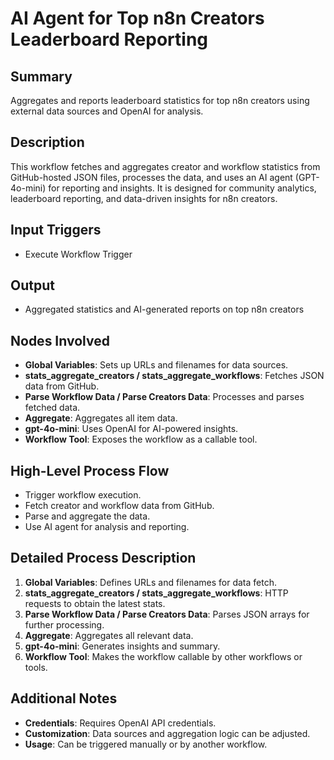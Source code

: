 # AI Agent for Top n8n Creators Leaderboard Reporting

## Summary
Aggregates and reports leaderboard statistics for top n8n creators using external data sources and OpenAI for analysis.

## Description
This workflow fetches and aggregates creator and workflow statistics from GitHub-hosted JSON files, processes the data, and uses an AI agent (GPT-4o-mini) for reporting and insights. It is designed for community analytics, leaderboard reporting, and data-driven insights for n8n creators.

## Input Triggers
- Execute Workflow Trigger

## Output
- Aggregated statistics and AI-generated reports on top n8n creators

## Nodes Involved
- **Global Variables**: Sets up URLs and filenames for data sources.
- **stats_aggregate_creators / stats_aggregate_workflows**: Fetches JSON data from GitHub.
- **Parse Workflow Data / Parse Creators Data**: Processes and parses fetched data.
- **Aggregate**: Aggregates all item data.
- **gpt-4o-mini**: Uses OpenAI for AI-powered insights.
- **Workflow Tool**: Exposes the workflow as a callable tool.

## High-Level Process Flow
- Trigger workflow execution.
- Fetch creator and workflow data from GitHub.
- Parse and aggregate the data.
- Use AI agent for analysis and reporting.

## Detailed Process Description
1. **Global Variables**: Defines URLs and filenames for data fetch.
2. **stats_aggregate_creators / stats_aggregate_workflows**: HTTP requests to obtain the latest stats.
3. **Parse Workflow Data / Parse Creators Data**: Parses JSON arrays for further processing.
4. **Aggregate**: Aggregates all relevant data.
5. **gpt-4o-mini**: Generates insights and summary.
6. **Workflow Tool**: Makes the workflow callable by other workflows or tools.

## Additional Notes
- **Credentials**: Requires OpenAI API credentials.
- **Customization**: Data sources and aggregation logic can be adjusted.
- **Usage**: Can be triggered manually or by another workflow.
